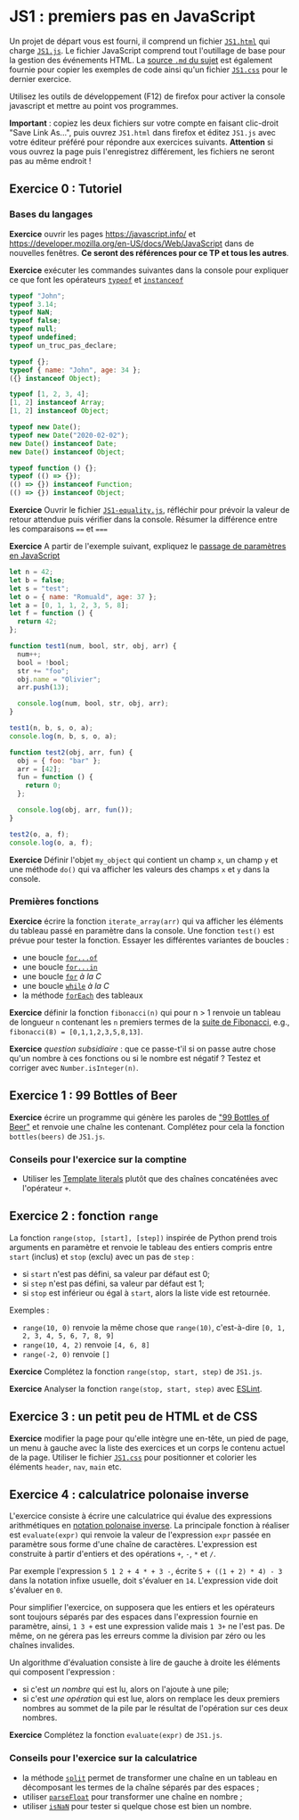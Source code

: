 # JS1 : premiers pas en JavaScript

Un projet de départ vous est fourni, il comprend un fichier [`JS1.html`](content/JS1.html) qui charge [`JS1.js`](content/JS1.js). Le fichier JavaScript comprend tout l'outillage de base pour la gestion des événements HTML. La [source `.md` du sujet](JS1.md) est également fournie pour copier les exemples de code ainsi qu'un fichier [`JS1.css`](content/JS1.css) pour le dernier exercice.

Utilisez les outils de développement (F12) de firefox pour activer la console javascript et mettre au point vos programmes.

**Important** : copiez les deux fichiers sur votre compte en faisant clic-droit "Save Link As...", puis ouvrez `JS1.html` dans firefox et éditez `JS1.js` avec votre éditeur préféré pour répondre aux exercices suivants. **Attention** si vous ouvrez la page puis l'enregistrez différement, les fichiers ne seront pas au même endroit !

## Exercice 0 : Tutoriel

### Bases du langages

**Exercice** ouvrir les pages <https://javascript.info/> et <https://developer.mozilla.org/en-US/docs/Web/JavaScript> dans de nouvelles fenêtres. **Ce seront des références pour ce TP et tous les autres**.

**Exercice** exécuter les commandes suivantes dans la console pour expliquer ce que font les opérateurs [`typeof`](https://developer.mozilla.org/en-US/docs/Web/JavaScript/Reference/Operators/typeof) et [`instanceof`](https://developer.mozilla.org/en-US/docs/Web/JavaScript/Reference/Operators/instanceof)

```javascript
typeof "John";
typeof 3.14;
typeof NaN;
typeof false;
typeof null;
typeof undefined;
typeof un_truc_pas_declare;

typeof {};
typeof { name: "John", age: 34 };
({} instanceof Object);

typeof [1, 2, 3, 4];
[1, 2] instanceof Array;
[1, 2] instanceof Object;

typeof new Date();
typeof new Date("2020-02-02");
new Date() instanceof Date;
new Date() instanceof Object;

typeof function () {};
typeof (() => {});
(() => {}) instanceof Function;
(() => {}) instanceof Object;
```

**Exercice** Ouvrir le fichier [`JS1-equality.js`](content/JS1-equality.js), réfléchir pour prévoir la valeur de retour attendue puis vérifier dans la console.
Résumer la différence entre les comparaisons `==` et `===`

**Exercice** A partir de l'exemple suivant, expliquez le [passage de paramètres en JavaScript](https://en.wikipedia.org/wiki/Call_by_sharing#Call_by_sharing)

```javascript
let n = 42;
let b = false;
let s = "test";
let o = { name: "Romuald", age: 37 };
let a = [0, 1, 1, 2, 3, 5, 8];
let f = function () {
  return 42;
};

function test1(num, bool, str, obj, arr) {
  num++;
  bool = !bool;
  str += "foo";
  obj.name = "Olivier";
  arr.push(13);

  console.log(num, bool, str, obj, arr);
}

test1(n, b, s, o, a);
console.log(n, b, s, o, a);

function test2(obj, arr, fun) {
  obj = { foo: "bar" };
  arr = [42];
  fun = function () {
    return 0;
  };

  console.log(obj, arr, fun());
}

test2(o, a, f);
console.log(o, a, f);
```

**Exercice** Définir l'objet `my_object` qui contient un champ `x`, un champ `y` et une méthode `do()` qui va afficher les valeurs des champs `x` et `y` dans la console.

### Premières fonctions

**Exercice** écrire la fonction `iterate_array(arr)` qui va afficher les éléments du tableau passé en paramètre dans la console. Une fonction `test()` est prévue pour tester la fonction. Essayer les différentes variantes de boucles :

- une boucle [`for...of`](https://developer.mozilla.org/en-US/docs/Web/JavaScript/Reference/Statements/for...of)
- une boucle [`for...in`](https://developer.mozilla.org/en-US/docs/Web/JavaScript/Reference/Statements/for...in)
- une boucle [`for`](https://developer.mozilla.org/en-US/docs/Web/JavaScript/Reference/Statements/for) _à la C_
- une boucle [`while`](https://developer.mozilla.org/en-US/docs/Web/JavaScript/Reference/Statements/while) _à la C_
- la méthode [`forEach`](https://developer.mozilla.org/en-US/docs/Web/JavaScript/Reference/Global_Objects/Array/forEach) des tableaux

**Exercice** définir la fonction `fibonacci(n)` qui pour n > 1 renvoie un tableau de longueur `n` contenant les `n` premiers termes de la [suite de Fibonacci](https://fr.wikipedia.org/wiki/Suite_de_Fibonacci), e.g., `fibonacci(8) = [0,1,1,2,3,5,8,13]`.

**Exercice** _question subsidiaire_ : que ce passe-t'il si on passe autre chose qu'un nombre à ces fonctions ou si le nombre est négatif ? Testez et corriger avec `Number.isInteger(n)`.

## Exercice 1 : 99 Bottles of Beer

**Exercice** écrire un programme qui génère les paroles de ["99 Bottles of Beer"](http://www.99-bottles-of-beer.net/lyrics.html) et renvoie une chaîne les contenant. Complétez pour cela la fonction `bottles(beers)` de `JS1.js`.

### Conseils pour l'exercice sur la comptine

- Utiliser les [Template literals](https://developer.mozilla.org/en-US/docs/Web/JavaScript/Reference/Template_literals) plutôt que des chaînes concaténées avec l'opérateur `+`.

## Exercice 2 : fonction `range`

La fonction `range(stop, [start], [step])` inspirée de Python prend trois arguments en paramètre et renvoie le tableau des entiers compris entre `start` (inclus) et `stop` (exclu) avec un pas de `step` :

- si `start` n'est pas défini, sa valeur par défaut est 0;
- si `step` n'est pas défini, sa valeur par défaut est 1;
- si `stop` est inférieur ou égal à `start`, alors la liste vide est retournée.

Exemples :

- `range(10, 0)` renvoie la même chose que `range(10)`, c'est-à-dire `[0, 1, 2, 3, 4, 5, 6, 7, 8, 9]`
- `range(10, 4, 2)` renvoie `[4, 6, 8]`
- `range(-2, 0)` renvoie `[]`

**Exercice** Complétez la fonction `range(stop, start, step)` de `JS1.js`.

**Exercice** Analyser la fonction `range(stop, start, step)` avec [ESLint](http://eslint.org/demo/).

## Exercice 3 : un petit peu de HTML et de CSS

**Exercice** modifier la page pour qu'elle intègre une en-tête, un pied de page, un menu à gauche avec la liste des exercices et un corps le contenu actuel de la page. Utiliser le fichier [`JS1.css`](content/JS1.css) pour positionner et colorier les éléments `header`, `nav`, `main` etc.

## Exercice 4 : calculatrice polonaise inverse

L'exercice consiste à écrire une calculatrice qui évalue des expressions arithmétiques en [notation polonaise inverse](https://en.wikipedia.org/wiki/Reverse_Polish_notation).
La principale fonction à réaliser est `evaluate(expr)` qui renvoie la valeur de l'expression `expr` passée en paramètre sous forme d'une chaîne de caractères.
L'expression est construite à partir d'entiers et des opérations `+`, `-`, `*` et `/`.

Par exemple l'expression `5 1 2 + 4 * + 3 -`, écrite `5 + ((1 + 2) * 4) - 3` dans la notation infixe usuelle, doit s'évaluer en `14`.
L'expression vide doit s'évaluer en `0`.

Pour simplifier l'exercice, on supposera que les entiers et les opérateurs sont toujours séparés par des espaces dans l'expression fournie en paramètre, ainsi, `1 3 +` est une expression valide mais `1 3+` ne l'est pas.
De même, on ne gérera pas les erreurs comme la division par zéro ou les chaînes invalides.

Un algorithme d'évaluation consiste à lire de gauche à droite les éléments qui composent l'expression :

- si c'est _un nombre_ qui est lu, alors on l'ajoute à une pile;
- si c'est _une opération_ qui est lue, alors on remplace les deux premiers nombres au sommet de la pile par le résultat de l'opération sur ces deux nombres.

**Exercice** Complétez la fonction `evaluate(expr)` de `JS1.js`.

### Conseils pour l'exercice sur la calculatrice

- la méthode [`split`](https://developer.mozilla.org/en-US/docs/Web/JavaScript/Reference/Global_Objects/String/split) permet de transformer une chaîne en un tableau en décomposant les termes de la chaîne séparés par des espaces ;
- utiliser [`parseFloat`](https://developer.mozilla.org/en-US/docs/Web/JavaScript/Reference/Global_Objects/parseFloat) pour transformer une chaîne en nombre ;
- utiliser [`isNaN`](https://developer.mozilla.org/en/docs/Web/JavaScript/Reference/Global_Objects/isNaN) pour tester si quelque chose est bien un nombre.

